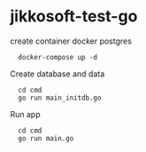 # jikkosoft-test-go

create container docker postgres
```
  docker-compose up -d
```

Create database and data
```
  cd cmd
  go run main_initdb.go
```

Run app
```
  cd cmd
  go run main.go
```
